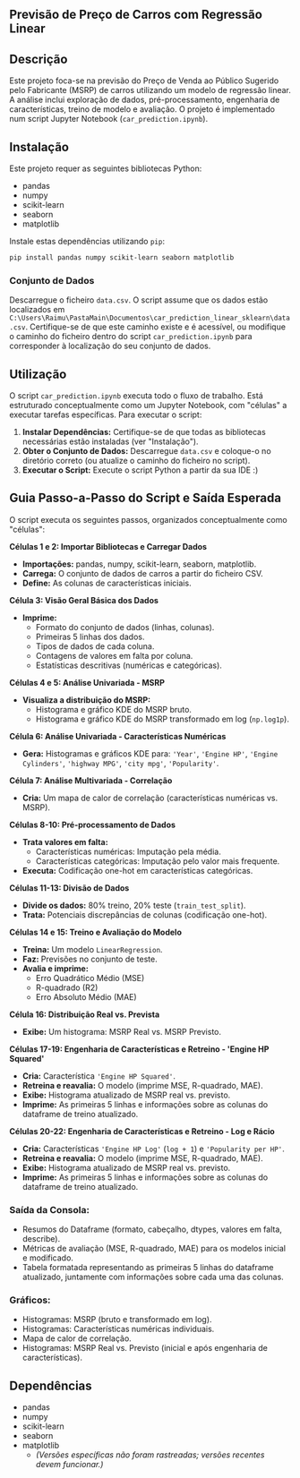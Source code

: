 ## Previsão de Preço de Carros com Regressão Linear

## Descrição

Este projeto foca-se na previsão do Preço de Venda ao Público Sugerido pelo Fabricante (MSRP) de carros utilizando um modelo de regressão linear. A análise inclui exploração de dados, pré-processamento, engenharia de características, treino de modelo e avaliação. O projeto é implementado num script Jupyter Notebook (`car_prediction.ipynb`).
## Instalação

Este projeto requer as seguintes bibliotecas Python:

*   pandas
*   numpy
*   scikit-learn
*   seaborn
*   matplotlib

Instale estas dependências utilizando `pip`:

```bash
pip install pandas numpy scikit-learn seaborn matplotlib
```

### Conjunto de Dados

Descarregue o ficheiro `data.csv`. O script assume que os dados estão localizados em `C:\Users\Raimu\PastaMain\Documentos\car_prediction_linear_sklearn\data.csv`. Certifique-se de que este caminho existe e é acessível, ou modifique o caminho do ficheiro dentro do script `car_prediction.ipynb` para corresponder à localização do seu conjunto de dados.

## Utilização

O script `car_prediction.ipynb` executa todo o fluxo de trabalho. Está estruturado conceptualmente como um Jupyter Notebook, com "células" a executar tarefas específicas. Para executar o script:

1.  **Instalar Dependências:** Certifique-se de que todas as bibliotecas necessárias estão instaladas (ver "Instalação").
2.  **Obter o Conjunto de Dados:** Descarregue `data.csv` e coloque-o no diretório correto (ou atualize o caminho do ficheiro no script).
3.  **Executar o Script:** Execute o script Python a partir da sua IDE :)


## Guia Passo-a-Passo do Script e Saída Esperada

O script executa os seguintes passos, organizados conceptualmente como "células":

**Células 1 e 2: Importar Bibliotecas e Carregar Dados**

*   **Importações:** pandas, numpy, scikit-learn, seaborn, matplotlib.
*   **Carrega:** O conjunto de dados de carros a partir do ficheiro CSV.
*   **Define:** As colunas de características iniciais.

**Célula 3: Visão Geral Básica dos Dados**

*   **Imprime:**
    *   Formato do conjunto de dados (linhas, colunas).
    *   Primeiras 5 linhas dos dados.
    *   Tipos de dados de cada coluna.
    *   Contagens de valores em falta por coluna.
    *   Estatísticas descritivas (numéricas e categóricas).

**Células 4 e 5: Análise Univariada - MSRP**

*   **Visualiza a distribuição do MSRP:**
    *   Histograma e gráfico KDE do MSRP bruto.
    *   Histograma e gráfico KDE do MSRP transformado em log (`np.log1p`).

**Célula 6: Análise Univariada - Características Numéricas**

*   **Gera:** Histogramas e gráficos KDE para: `'Year'`, `'Engine HP'`, `'Engine Cylinders'`, `'highway MPG'`, `'city mpg'`, `'Popularity'`.

**Célula 7: Análise Multivariada - Correlação**

*   **Cria:** Um mapa de calor de correlação (características numéricas vs. MSRP).

**Células 8-10: Pré-processamento de Dados**

*   **Trata valores em falta:**
    *   Características numéricas: Imputação pela média.
    *   Características categóricas: Imputação pelo valor mais frequente.
*   **Executa:** Codificação one-hot em características categóricas.

**Células 11-13: Divisão de Dados**

*   **Divide os dados:** 80% treino, 20% teste (`train_test_split`).
*   **Trata:** Potenciais discrepâncias de colunas (codificação one-hot).

**Células 14 e 15: Treino e Avaliação do Modelo**

*   **Treina:** Um modelo `LinearRegression`.
*   **Faz:** Previsões no conjunto de teste.
*   **Avalia e imprime:**
    *   Erro Quadrático Médio (MSE)
    *   R-quadrado (R2)
    *   Erro Absoluto Médio (MAE)

**Célula 16: Distribuição Real vs. Prevista**

*   **Exibe:** Um histograma: MSRP Real vs. MSRP Previsto.

**Células 17-19: Engenharia de Características e Retreino - 'Engine HP Squared'**

*   **Cria:** Característica `'Engine HP Squared'`.
*   **Retreina e reavalia:** O modelo (imprime MSE, R-quadrado, MAE).
*   **Exibe:** Histograma atualizado de MSRP real vs. previsto.
*   **Imprime:** As primeiras 5 linhas e informações sobre as colunas do dataframe de treino atualizado.

**Células 20-22: Engenharia de Características e Retreino - Log e Rácio**

*   **Cria:** Características `'Engine HP Log'` (`log + 1`) e `'Popularity per HP'`.
*   **Retreina e reavalia:** O modelo (imprime MSE, R-quadrado, MAE).
*   **Exibe:** Histograma atualizado de MSRP real vs. previsto.
*   **Imprime:** As primeiras 5 linhas e informações sobre as colunas do dataframe de treino atualizado.

### Saída da Consola:

*   Resumos do Dataframe (formato, cabeçalho, dtypes, valores em falta, describe).
*   Métricas de avaliação (MSE, R-quadrado, MAE) para os modelos inicial e modificado.
*   Tabela formatada representando as primeiras 5 linhas do dataframe atualizado, juntamente com informações sobre cada uma das colunas.

### Gráficos:

*   Histogramas: MSRP (bruto e transformado em log).
*   Histogramas: Características numéricas individuais.
*   Mapa de calor de correlação.
*   Histogramas: MSRP Real vs. Previsto (inicial e após engenharia de características).

## Dependências

*   pandas
*   numpy
*   scikit-learn
*   seaborn
*   matplotlib
    *   *(Versões específicas não foram rastreadas; versões recentes devem funcionar.)*
